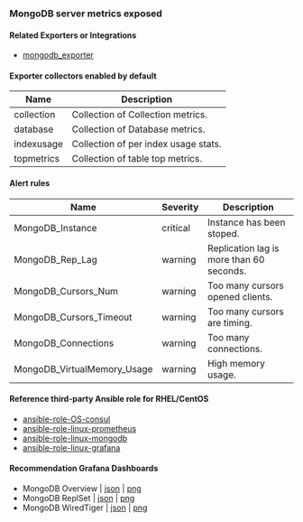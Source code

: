 ### MongoDB server metrics exposed

#### Related Exporters or Integrations
- [mongodb_exporter](https://github.com/percona/mongodb_exporter)

#### Exporter collectors enabled by default
Name|Description 
-|-
collection|Collection of Collection metrics.
database|Collection of Database metrics.
indexusage|Collection of per index usage stats.
topmetrics|Collection of table top metrics.


#### Alert rules
Name|Severity|Description
-|-|-
MongoDB_Instance|critical|Instance has been stoped.
MongoDB_Rep_Lag|warning|Replication lag is more than 60 seconds.
MongoDB_Cursors_Num|warning|Too many cursors opened clients.
MongoDB_Cursors_Timeout|warning|Too many cursors are timing.
MongoDB_Connections|warning|Too many connections.
MongoDB_VirtualMemory_Usage|warning|High memory usage.


#### Reference third-party Ansible role for RHEL/CentOS
- [ansible-role-OS-consul](https://github.com/goldstrike77/ansible-role-OS-consul)
- [ansible-role-linux-prometheus](https://github.com/goldstrike77/ansible-role-linux-prometheus)
- [ansible-role-linux-mongodb](https://github.com/goldstrike77/ansible-role-linux-mongodb)
- [ansible-role-linux-grafana](https://github.com/goldstrike77/ansible-role-linux-grafana)

#### Recommendation Grafana Dashboards
- MongoDB Overview | [json](https://raw.githubusercontent.com/goldstrike77/ansible-role-linux-grafana/master/files/dashboards/Databases/MongoDB_Overview.json) | [png](https://raw.githubusercontent.com/goldstrike77/Screenshots/master/Grafana/Databases/MongoDB_Overview.png)
- MongoDB ReplSet | [json](https://raw.githubusercontent.com/goldstrike77/ansible-role-linux-grafana/master/files/dashboards/Databases/MongoDB_ReplSet.json) | [png](https://raw.githubusercontent.com/goldstrike77/Screenshots/master/Grafana/Databases/MongoDB_ReplSet.png)
- MongoDB WiredTiger | [json](https://raw.githubusercontent.com/goldstrike77/ansible-role-linux-grafana/master/files/dashboards/Databases/MongoDB_WiredTiger.json) | [png](https://raw.githubusercontent.com/goldstrike77/Screenshots/master/Grafana/Databases/MongoDB_WiredTiger.png)
